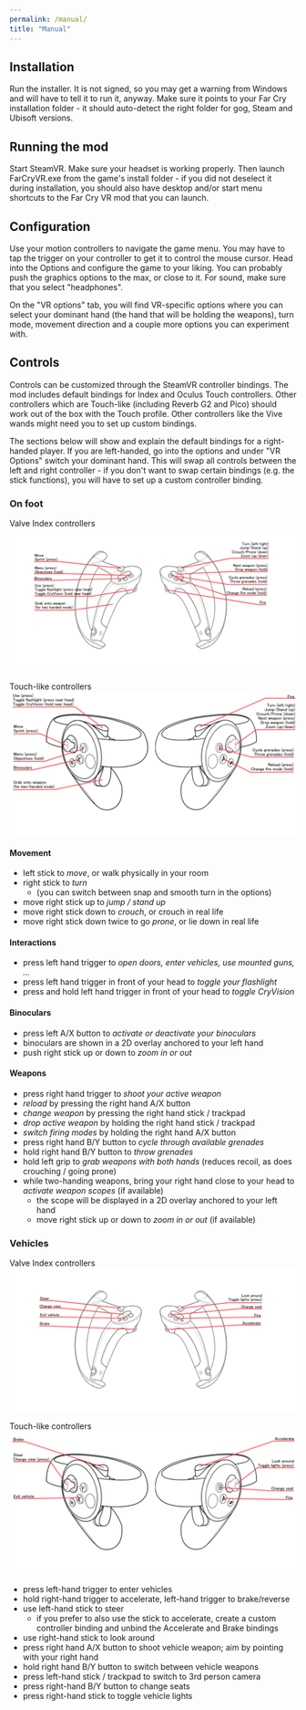 ```yaml
---
permalink: /manual/
title: "Manual"
---
```


## Installation

Run the installer. It is not signed, so you may get a warning from Windows and will have to tell it to run it, anyway.
Make sure it points to your Far Cry installation folder - it should auto-detect the right folder for gog, Steam and Ubisoft versions.

## Running the mod

Start SteamVR. Make sure your headset is working properly. Then launch FarCryVR.exe from the game's install folder - if you did not deselect it during installation, you should also have desktop and/or start menu shortcuts to the Far Cry VR mod that you can launch.

## Configuration

Use your motion controllers to navigate the game menu. You may have to tap the trigger on your controller to get it to control the mouse cursor.
Head into the Options and configure the game to your liking. You can probably push the graphics options to the max, or close to it. For sound, make sure that you select "headphones".

On the "VR options" tab, you will find VR-specific options where you can select your dominant hand (the hand that will be holding the weapons), turn mode, movement direction and a couple more options you can experiment with.

## Controls

Controls can be customized through the SteamVR controller bindings. The mod includes default bindings for Index and Oculus Touch controllers. Other controllers which are Touch-like (including Reverb G2 and Pico) should work out of the box with the Touch profile. Other controllers like the Vive wands might need you to set up custom bindings.

The sections below will show and explain the default bindings for a right-handed player. If you are left-handed, go into the options and under "VR Options" switch your dominant hand. This will swap all controls between the left and right controller - if you don't want to swap certain bindings (e.g. the stick functions), you will have to set up a custom controller binding.

### On foot

Valve Index controllers
![Index controllers](/assets/images/controls/OnFoot-Index.png)

Touch-like controllers 
![Touch controllers](/assets/images/controls/OnFoot-Touch.png)

#### Movement

- left stick to *move*, or walk physically in your room
- right stick to *turn*
  - (you can switch between snap and smooth turn in the options)
- move right stick up to *jump / stand up*
- move right stick down to *crouch*, or crouch in real life
- move right stick down twice to go *prone*, or lie down in real life

#### Interactions

- press left hand trigger to *open doors, enter vehicles, use mounted guns, ...*
- press left hand trigger in front of your head to *toggle your flashlight*
- press and hold left hand trigger in front of your head to *toggle CryVision*

#### Binoculars

- press left A/X button to *activate or deactivate your binoculars*
- binoculars are shown in a 2D overlay anchored to your left hand
- push right stick up or down to *zoom in or out*

#### Weapons

- press right hand trigger to *shoot your active weapon*
- *reload* by pressing the right hand A/X button
- *change weapon* by pressing the right hand stick / trackpad
- *drop active weapon* by holding the right hand stick / trackpad
- *switch firing modes* by holding the right hand A/X button
- press right hand B/Y button to *cycle through available grenades*
- hold right hand B/Y button to *throw grenades*
- hold left grip to *grab weapons with both hands* (reduces recoil, as does crouching / going prone)
- while two-handing weapons, bring your right hand close to your head to *activate weapon scopes* (if available)
  - the scope will be displayed in a 2D overlay anchored to your left hand
  - move right stick up or down to *zoom in or out* (if available)

### Vehicles

Valve Index controllers
![Index controllers](/assets/images/controls/Vehicles-Index.png)

Touch-like controllers 
![Touch controllers](/assets/images/controls/Vehicles-Touch.png)

- press left-hand trigger to enter vehicles
- hold right-hand trigger to accelerate, left-hand trigger to brake/reverse
- use left-hand stick to steer
  - if you prefer to also use the stick to accelerate, create a custom controller binding and unbind the Accelerate and Brake bindings
- use right-hand stick to look around
- press right hand A/X button to shoot vehicle weapon; aim by pointing with your right hand
- hold right hand B/Y button to switch between vehicle weapons
- press left-hand stick / trackpad to switch to 3rd person camera
- press right-hand B/Y button to change seats
- press right-hand stick to toggle vehicle lights
